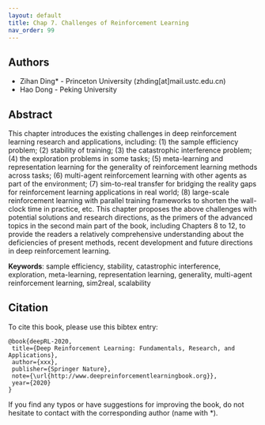 ```yaml
---
layout: default
title: Chap 7. Challenges of Reinforcement Learning
nav_order: 99
---
```


## Authors

- Zihan Ding* - Princeton University (zhding[at]mail.ustc.edu.cn)
- Hao Dong - Peking University 

## Abstract

This chapter introduces the existing challenges in deep reinforcement learning research and applications, including: (1) the sample efficiency problem; (2) stability of training; (3) the catastrophic interference problem; (4) the exploration problems in some tasks; (5) meta-learning and representation learning for the generality of reinforcement learning methods across tasks; (6) multi-agent reinforcement learning with other agents as part of the environment; (7) sim-to-real transfer for bridging the reality gaps for reinforcement learning applications in real world; (8) large-scale reinforcement learning with parallel training frameworks to shorten the wall-clock time in practice, etc. This chapter proposes the above challenges with potential solutions and research directions, as the primers of the advanced topics in the second main part of the book, including Chapters 8 to 12, to provide the readers a relatively comprehensive understanding about the deficiencies of present methods, recent development and future directions in deep reinforcement learning.

**Keywords**: sample efficiency, stability, catastrophic interference, exploration, meta-learning, representation learning, generality, multi-agent reinforcement learning, sim2real, scalability

## Citation

To cite this book, please use this bibtex entry:

```
@book{deepRL-2020,
 title={Deep Reinforcement Learning: Fundamentals, Research, and Applications},
 author={xxx},
 publisher={Springer Nature},
 note={\url{http://www.deepreinforcementlearningbook.org}},
 year={2020}
}
```





If you find any typos or have suggestions for improving the book, do not hesitate to contact with the corresponding author (name with *).